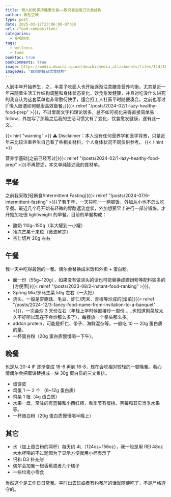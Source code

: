 ```yaml
---
title: 懒人如何保持健康饮食——敷衍食堂每日饮食结构
author: 椒盐豆豉
type: post
date: 2025-03-17T23:06:00-07:00
url: /food-composition/
categories:
  - 多喝热水
tags:
  - wellness
  - food
booktoc: true
bookComments: true
image: https://media.douchi.space/douchi/media_attachments/files/114/181/801/468/776/582/original/528858358fd2fd25.jpg
imageDes: "目前的每日饮食结构"
---
```


人到中年开始养生，之，半辈子吃面人也开始逐渐注意膳食营养均衡。尤其是近一年来随着生活工作结构调整和身体状态变化，饮食愈发健康，并且对吃没什么讲究的我自认为这套菜单也非常敷衍快手，适合打工人社畜平时随便凑合。之前也写过[「懒人厨渣如何健康高效备餐」]({{< relref "/posts/2024-02/1-lazy-healthy-food-prep" >}})，不过里面文字和理论居多，总不如可视化来得直接简单易 follow，外加写了那篇之后我的生活习惯又有了变化，饮食愈发健康，遂有此一文。

<!--more-->

{{< hint "warning" >}}
⚠️ Disclaimer：本人没有任何营养学和医学背景，只是近年来比较注重养生自己看了些相关材料，个人身体状况不同仅供参考。
{{< / hint >}}

营养学基础[之前已经写过]({{< relref "/posts/2024-02/1-lazy-healthy-food-prep" >}})不再赘述，本文单纯陈述我的食材单。

## 早餐
之前我采取[轻断食/Intermittent Fasting]({{< relref "/posts/2024-07/6-intermittent-fasting" >}})了若干年，一天只吃一一两顿饭，外加从小也不怎么吃早餐。最近几个月开始有轻微的胃酸返流症状，外加想要早上进行一部分锻炼，才开始加吃很 lightweight 的早餐。目前的早餐构成：
- 酸奶 110g~150g（半大罐到一小罐）
- 冷冻芒果十来粒（微波解冻）
- 杏仁切片 20g 左右

## 午餐
我一天中吃得最饱的一餐。偶尔会替换成米饭和外卖 + 蛋白粉。
- 面一份（55g~120g），如果没有做浇头的话也可能替换成螺蛳粉等配料较多的[方便面]({{< relref "/posts/2023-08/2-instant-food-ranking" >}})。
- Spring Mix/罗马生菜 50g 左右（一大把）
- 浇头，一般是杏鲍菇、毛豆、虾仁/肉末、青椒等炒成的[烩菜]({{< relref "/posts/2024-12/3-fancy-food-name-from-invitation-to-a-banquet" >}})，一次会炒 3 天份左右（年轻上学时候直接炒一周份……也知道剩菜放太久不好所以现在不会炒那么多了），每餐放一个拳头那么多。
- addon protein，可能是虾仁、带子、海鲜混杂等。一般吃 10 ～ 20g 蛋白质的量。
- 一杯蛋白粉（20g 蛋白质慢慢喝一下午）。

## 晚餐
也是从 20-4 IF 逐渐变成 18-6 再到 16-8，现在会吃相对较轻的一顿晚餐。看心情偶尔会把蛋饼替换成一块 30g 蛋白质的三文鱼排。
- 蛋饼皮
- 鸡蛋 1 ～ 2 个 （6~12g 蛋白质）
- 鸡条 1 根（4g 蛋白质）
- 水果一盘，常驻的有蓝莓和小西红柿，看季节有樱桃、黑莓和其它当季水果等。
- 一杯蛋白粉（20g 蛋白质慢慢喝半晚上）

## 其它
- 水（加上蛋白粉的两杯）每天约 4L（124oz~156oz），我一般是用 REI 48oz 大水杯喝的不过题图为了显示方便就用小杯表示了
- 钙和 D3 补充剂
- 偶尔会加餐一根香蕉或者几个橘子
- 一些垃圾小零食

当然这个是工作日日常餐。平时出去玩或者有约餐厅的话就随便吃了，不是严格遵守的。